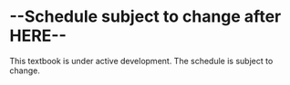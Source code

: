 # --Schedule subject to change after HERE--

This textbook is under active development. The schedule is subject to change. 